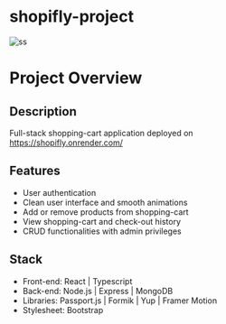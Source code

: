 # shopifly-project

![ss](https://res.cloudinary.com/dbwb3uyii/image/upload/v1675473625/portfolio/githubshopiflySS_fv5lqs.jpg)

# Project Overview

## Description
Full-stack shopping-cart application deployed on https://shopifly.onrender.com/

## Features
* User authentication
* Clean user interface and smooth animations
* Add or remove products from shopping-cart
* View shopping-cart and check-out history
* CRUD functionalities with admin privileges

## Stack
* Front-end: React | Typescript
* Back-end: Node.js | Express | MongoDB
* Libraries: Passport.js | Formik | Yup | Framer Motion
* Stylesheet: Bootstrap








